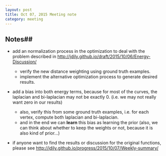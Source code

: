 ```yaml
---
layout: post
title: Oct 07, 2015 Meeting note
category: meeting
---
```


## Notes##

- add an normalization process in the optimization to deal with the problem described in
<http://jdily.github.io/draft/2015/10/06/Energy-Discussion/>  
	- verify the new distance weighting using ground truth examples.
	- implement the alternative optimization process to generate desired results.

- add a bias into both energy terms, because for most of the curves, the laplacian and bi-laplacian may not be exactly 0. (i.e. we may not really want zero in our results)
	- also, verify this from some ground truth examples, i.e. for each vertex, compute both laplacian and bi-laplacian.
	- and in the end we can **learn** this bias as learning the prior (also, we can think about whether to keep the weights or not, because it is also kind of prior...)

- if anyone want to find the results or discussion for the original functions, please see
<http://jdily.github.io/progress/2015/10/07/Weekly-summary/>
